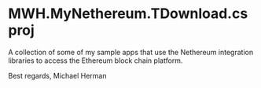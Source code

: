 # MWH.MyNethereum.TDownload.csproj

A collection of some of my sample apps that use the Nethereum integration libraries to access the Ethereum block chain platform.

Best regards,
Michael Herman
